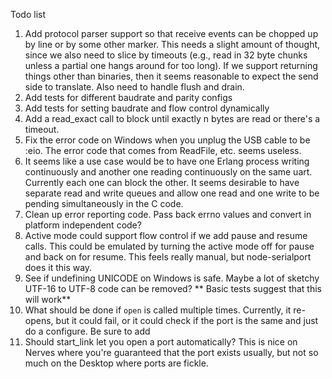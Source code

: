 Todo list

  1. Add protocol parser support so that receive events can be chopped up by
     line or by some other marker. This needs a slight amount of thought, since
     we also need to slice by timeouts (e.g., read in 32 byte chunks unless a
     partial one hangs around for too long). If we support returning things
     other than binaries, then it seems reasonable to expect the send side
     to translate. Also need to handle flush and drain.
  2. Add tests for different baudrate and parity configs
  3. Add tests for setting baudrate and flow control dynamically
  4. Add a read_exact call to block until exactly n bytes are read
     or there's a timeout.
  5. Fix the error code on Windows when you unplug the USB cable to
     be :eio. The error code that comes from ReadFile, etc. seems
     useless.
  5. It seems like a use case would be to have one Erlang process writing continuously
     and another one reading continuously on the same uart. Currently each one can block the other. It seems desirable to have separate read and write queues and allow
     one read and one write to be pending simultaneously in the C code.
  6. Clean up error reporting code. Pass back errno values and convert in platform independent code?
  7. Active mode could support flow control if we add pause and resume calls. This could be emulated by
     turning the active mode off for pause and back on for resume. This feels really manual, but
     node-serialport does it this way.
  9. See if undefining UNICODE on Windows is safe. Maybe a lot of sketchy UTF-16 to UTF-8 code
     can be removed? ** Basic tests suggest that this will work**
  10. What should be done if `open` is called multiple times. Currently, it re-opens, but
      it could fail, or it could check if the port is the same and just do a configure.
      Be sure to add
  11. Should start_link let you open a port automatically? This is nice on Nerves where
      you're guaranteed that the port exists usually, but not so much on the Desktop where
      ports are fickle.

